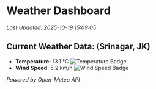 
# Weather Dashboard

_Last Updated: 2025-10-19 15:09:05_

## Current Weather Data: (Srinagar, JK)
- **Temperature:** 13.1 °C ![Temperature Badge](https://img.shields.io/badge/Temperature-Low%20Temp-blue)
- **Wind Speed:** 5.2 km/h ![Wind Speed Badge](https://img.shields.io/badge/Wind%20Speed-Light%20Wind-blue)

*Powered by Open-Meteo API*

